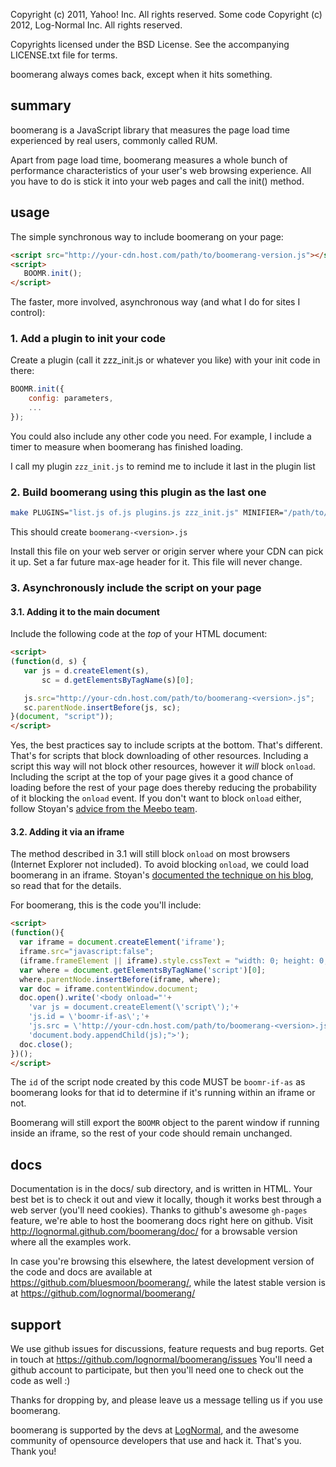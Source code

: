 Copyright (c) 2011, Yahoo! Inc.  All rights reserved.
Some code Copyright (c) 2012, Log-Normal Inc.  All rights reserved.

Copyrights licensed under the BSD License. See the accompanying LICENSE.txt file for terms.

boomerang always comes back, except when it hits something.

summary
---

boomerang is a JavaScript library that measures the page load time experienced by real users, commonly called RUM.

Apart from page load time, boomerang measures a whole bunch of performance characteristics of your user's web browsing experience.  All you have to do is stick it into your web pages and call the
init() method.

usage
---

The simple synchronous way to include boomerang on your page:
```html
<script src="http://your-cdn.host.com/path/to/boomerang-version.js"></script>
<script>
   BOOMR.init();
</script>
```

The faster, more involved, asynchronous way (and what I do for sites I control):

### 1. Add a plugin to init your code

Create a plugin (call it zzz_init.js or whatever you like) with your init code in there:
```javascript
BOOMR.init({
	config: parameters,
	...
});
```
You could also include any other code you need.  For example, I include a timer to measure when boomerang has finished loading.

I call my plugin `zzz_init.js` to remind me to include it last in the plugin list

### 2. Build boomerang using this plugin as the last one

```bash
make PLUGINS="list.js of.js plugins.js zzz_init.js" MINIFIER="/path/to/your/js-minifier"
```

This should create `boomerang-<version>.js`

Install this file on your web server or origin server where your CDN can pick it up.  Set a far future max-age header for it.  This file will never change.

### 3. Asynchronously include the script on your page

#### 3.1. Adding it to the main document
Include the following code at the *top* of your HTML document:
```html
<script>
(function(d, s) {
   var js = d.createElement(s),
       sc = d.getElementsByTagName(s)[0];

   js.src="http://your-cdn.host.com/path/to/boomerang-<version>.js";
   sc.parentNode.insertBefore(js, sc);
}(document, "script"));
</script>
```

Yes, the best practices say to include scripts at the bottom.  That's different.  That's for scripts that block downloading of other resources.  Including a script this
way will not block other resources, however it _will_ block <code>onload</code>.  Including the script at the top of your page gives it a good chance of loading
before the rest of your page does thereby reducing the probability of it blocking the `onload` event.  If you don't want to block `onload` either, follow Stoyan's
<a href="http://www.phpied.com/non-onload-blocking-async-js/">advice from the Meebo team</a>.

#### 3.2. Adding it via an iframe

The method described in 3.1 will still block `onload` on most browsers (Internet Explorer not included).  To avoid
blocking `onload`, we could load boomerang in an iframe.  Stoyan's <a href="http://www.phpied.com/non-onload-blocking-async-js/">documented
the technique on his blog</a>, so read that for the details.

For boomerang, this is the code you'll include:

```html
<script>
(function(){
  var iframe = document.createElement('iframe');
  iframe.src="javascript:false";
  (iframe.frameElement || iframe).style.cssText = "width: 0; height: 0; border: 0";
  var where = document.getElementsByTagName('script')[0];
  where.parentNode.insertBefore(iframe, where);
  var doc = iframe.contentWindow.document;
  doc.open().write('<body onload="'+
    'var js = document.createElement(\'script\');'+
    'js.id = \'boomr-if-as\';'+
    'js.src = \'http://your-cdn.host.com/path/to/boomerang-<version>.js\';'+
    'document.body.appendChild(js);">');
  doc.close();
})();
</script>
```
The `id` of the script node created by this code MUST be `boomr-if-as` as boomerang looks for that id to determine if it's running within an iframe or not.

Boomerang will still export the `BOOMR` object to the parent window if running inside an iframe, so the rest of your code should remain unchanged.

docs
---
Documentation is in the docs/ sub directory, and is written in HTML.  Your best bet is to check it out and view it locally, though it works best through a web server (you'll need cookies).
Thanks to github's awesome `gh-pages` feature, we're able to host the boomerang docs right here on github.  Visit http://lognormal.github.com/boomerang/doc/ for a browsable version where all
the examples work.

In case you're browsing this elsewhere, the latest development version of the code and docs are available at https://github.com/bluesmoon/boomerang/, while the latest stable version is
at https://github.com/lognormal/boomerang/

support
---
We use github issues for discussions, feature requests and bug reports.  Get in touch at https://github.com/lognormal/boomerang/issues
You'll need a github account to participate, but then you'll need one to check out the code as well :)

Thanks for dropping by, and please leave us a message telling us if you use boomerang.

boomerang is supported by the devs at <a href="http://www.lognormal.com/">LogNormal</a>, and the awesome community of opensource developers that use
and hack it.  That's you.  Thank you!
